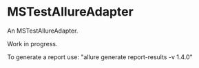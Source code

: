 MSTestAllureAdapter
===================

An MSTestAllureAdapter.

Work in progress.

To generate a report use: "allure generate report-results -v 1.4.0"


